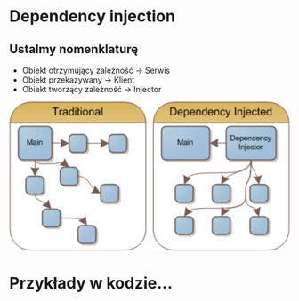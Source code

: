 # Dependency injection

## Ustalmy nomenklaturę
* Obiekt otrzymujący zależność -> Serwis
* Obiekt przekazywany -> Klient
* Obiekt tworzący zależność -> Injector


![image](dep_inj1.png)

# Przykłady w kodzie...